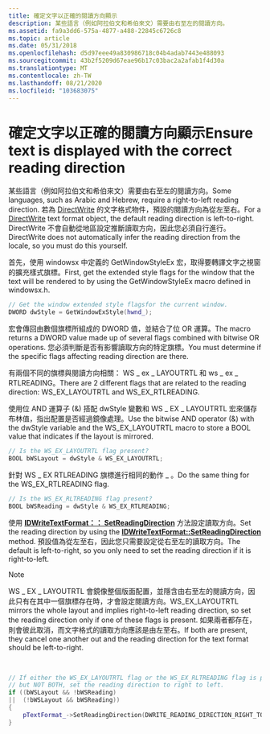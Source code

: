 ```yaml
---
title: 確定文字以正確的閱讀方向顯示
description: 某些語言（例如阿拉伯文和希伯來文）需要由右至左的閱讀方向。
ms.assetid: fa9a3dd6-575a-4877-a488-22845c6726c8
ms.topic: article
ms.date: 05/31/2018
ms.openlocfilehash: d5d97eee49a830986718c04b4adab7443e488093
ms.sourcegitcommit: 43b2f5209d67eae96b17c03bac2a2afab1f4d30a
ms.translationtype: MT
ms.contentlocale: zh-TW
ms.lasthandoff: 08/21/2020
ms.locfileid: "103683075"
---
```

# <a name="ensure-text-is-displayed-with-the-correct-reading-direction"></a><span data-ttu-id="8bf47-103">確定文字以正確的閱讀方向顯示</span><span class="sxs-lookup"><span data-stu-id="8bf47-103">Ensure text is displayed with the correct reading direction</span></span>

<span data-ttu-id="8bf47-104">某些語言（例如阿拉伯文和希伯來文）需要由右至左的閱讀方向。</span><span class="sxs-lookup"><span data-stu-id="8bf47-104">Some languages, such as Arabic and Hebrew, require a right-to-left reading direction.</span></span> <span data-ttu-id="8bf47-105">若為 [DirectWrite](direct-write-portal.md) 的文字格式物件，預設的閱讀方向為從左至右。</span><span class="sxs-lookup"><span data-stu-id="8bf47-105">For a [DirectWrite](direct-write-portal.md) text format object, the default reading direction is left-to-right.</span></span> <span data-ttu-id="8bf47-106">DirectWrite 不會自動從地區設定推斷讀取方向，因此您必須自行進行。</span><span class="sxs-lookup"><span data-stu-id="8bf47-106">DirectWrite does not automatically infer the reading direction from the locale, so you must do this yourself.</span></span>

<span data-ttu-id="8bf47-107">首先，使用 windowsx 中定義的 GetWindowStyleEx 宏，取得要轉譯文字之視窗的擴充樣式旗標。</span><span class="sxs-lookup"><span data-stu-id="8bf47-107">First, get the extended style flags for the window that the text will be rendered to by using the GetWindowStyleEx macro defined in windowsx.h.</span></span>


```C++
// Get the window extended style flagsfor the current window.
DWORD dwStyle = GetWindowExStyle(hwnd_);
```



<span data-ttu-id="8bf47-108">宏會傳回由數個旗標所組成的 DWORD 值，並結合了位 OR 運算。</span><span class="sxs-lookup"><span data-stu-id="8bf47-108">The macro returns a DWORD value made up of several flags combined with bitwise OR operations.</span></span> <span data-ttu-id="8bf47-109">您必須判斷是否有影響讀取方向的特定旗標。</span><span class="sxs-lookup"><span data-stu-id="8bf47-109">You must determine if the specific flags affecting reading direction are there.</span></span>

<span data-ttu-id="8bf47-110">有兩個不同的旗標與閱讀方向相關： WS \_ ex \_ LAYOUTRTL 和 ws \_ ex \_ RTLREADING。</span><span class="sxs-lookup"><span data-stu-id="8bf47-110">There are 2 different flags that are related to the reading direction: WS\_EX\_LAYOUTRTL and WS\_EX\_RTLREADING.</span></span>

<span data-ttu-id="8bf47-111">使用位 AND 運算子 (&) 搭配 dwStyle 變數和 WS \_ EX \_ LAYOUTRTL 宏來儲存布林值，指出配置是否經過鏡像處理。</span><span class="sxs-lookup"><span data-stu-id="8bf47-111">Use the bitwise AND operator (&) with the dwStyle variable and the WS\_EX\_LAYOUTRTL macro to store a BOOL value that indicates if the layout is mirrored.</span></span>


```C++
// Is the WS_EX_LAYOUTRTL flag present?
BOOL bWSLayout = dwStyle & WS_EX_LAYOUTRTL;
```



<span data-ttu-id="8bf47-112">針對 WS \_ EX RTLREADING 旗標進行相同的動作 \_ 。</span><span class="sxs-lookup"><span data-stu-id="8bf47-112">Do the same thing for the WS\_EX\_RTLREADING flag.</span></span>


```C++
// Is the WS_EX_RLTREADING flag present?
BOOL bWSReading = dwStyle & WS_EX_RTLREADING;
```



<span data-ttu-id="8bf47-113">使用 [**IDWriteTextFormat：： SetReadingDirection**](/windows/win32/api/dwrite/nf-dwrite-idwritetextformat-setreadingdirection) 方法設定讀取方向。</span><span class="sxs-lookup"><span data-stu-id="8bf47-113">Set the reading direction by using the [**IDWriteTextFormat::SetReadingDirection**](/windows/win32/api/dwrite/nf-dwrite-idwritetextformat-setreadingdirection) method.</span></span> <span data-ttu-id="8bf47-114">預設值為從左至右，因此您只需要設定從右至左的讀取方向。</span><span class="sxs-lookup"><span data-stu-id="8bf47-114">The default is left-to-right, so you only need to set the reading direction if it is right-to-left.</span></span>

> [!Note]  
> <span data-ttu-id="8bf47-115">WS \_ EX \_ LAYOUTRTL 會鏡像整個版面配置，並隱含由右至左的閱讀方向，因此只有在其中一個旗標存在時，才會設定閱讀方向。</span><span class="sxs-lookup"><span data-stu-id="8bf47-115">WS\_EX\_LAYOUTRTL mirrors the whole layout and implies right-to-left reading direction, so set the reading direction only if one of these flags is present.</span></span> <span data-ttu-id="8bf47-116">如果兩者都存在，則會彼此取消，而文字格式的讀取方向應該是由左至右。</span><span class="sxs-lookup"><span data-stu-id="8bf47-116">If both are present, they cancel one another out and the reading direction for the text format should be left-to-right.</span></span>

 


```C++
// If either the WS_EX_LAYOUTRTL flag or the WS_EX_RLTREADING flag is present,
// but NOT BOTH, set the reading direction to right to left.
if ((bWSLayout && !bWSReading)
||  (!bWSLayout && bWSReading))
{
    pTextFormat_->SetReadingDirection(DWRITE_READING_DIRECTION_RIGHT_TO_LEFT);
}
```



 

 
